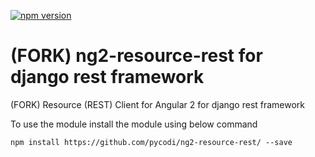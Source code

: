 [![npm version](https://badge.fury.io/js/ng2-resource-rest.svg)](http://badge.fury.io/js/ng2-resource-rest)


# (FORK) ng2-resource-rest for django rest framework
(FORK) Resource (REST) Client for Angular 2 for django rest framework

To use the module install the module using below command

`npm install https://github.com/pycodi/ng2-resource-rest/ --save`


